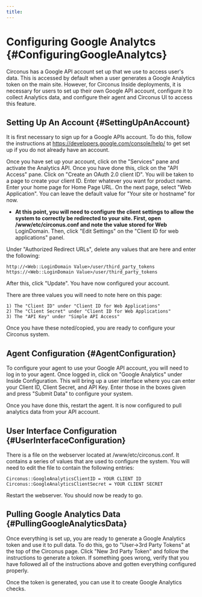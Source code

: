 ```yaml
---
title:
---
```


# Configuring Google Analytcs {#ConfiguringGoogleAnalytcs}

Circonus has a Google API account set up that we use to access user's data. This is accessed by default when a user generates a Google Analytics token on the main site. However, for Circonus Inside deployments, it is necessary for users to set up their own Google API account, configure it to collect Analytics data, and configure their agent and Circonus UI to access this feature.


## Setting Up An Account {#SettingUpAnAccount}

It is first necessary to sign up for a Google APIs account. To do this, follow the instructions at https://developers.google.com/console/help/ to get set up if you do not already have an account.

Once you have set up your account, click on the "Services" pane and activate the Analytics API. Once you have done this, click on the "API Access" pane. Click on "Create an OAuth 2.0 client ID". You will be taken to a page to create your client ID. Enter whatever you want for product name. Enter your home page for Home Page URL. On the next page, select "Web Application". You can leave the default value for "Your site or hostname" for now.

* **At this point, you will need to configure the client settings to allow the system to correctly be redirected to your site. First, open /www/etc/circonus.conf and note the value stored for Web** LoginDomain. Then, click "Edit Settings" on the "Client ID for web applications" panel.

Under "Authorized Redirect URLs", delete any values that are here and enter the following:

```
http://<Web::LoginDomain Value>/user/third_party_tokens
https://<Web::LoginDomain Value>/user/third_party_tokens
```

After this, click "Update". You have now configured your account.

There are three values you will need to note here on this page: 

```
1) The "Client ID" under "Client ID for Web Applications"
2) The "Client Secret" under "Client ID for Web Applications"
3) The "API Key" under "Simple API Access"
```

Once you have these noted/copied, you are ready to configure your Circonus system.


## Agent Configuration {#AgentConfiguration}
To configure your agent to use your Google API account, you will need to log in to your agent. Once logged in, click on "Google Analytics" under Inside Configuration. This will bring up a user interface where you can enter your Client ID, Client Secret, and API Key. Enter those in the boxes given and press "Submit Data" to configure your system.

Once you have done this, restart the agent. It is now configured to pull analytics data from your API account.


## User Interface Configuration {#UserInterfaceConfiguration}
There is a file on the webserver located at /www/etc/circonus.conf. It contains a series of values that are used to configure the system. You will need to edit the file to contain the following entries:

```
Circonus::GoogleAnalyticsClientID = YOUR CLIENT ID
Circonus::GoogleAnalyticsClientSecret = YOUR CLIENT SECRET
```

Restart the webserver. You should now be ready to go.


## Pulling Google Analytics Data {#PullingGoogleAnalyticsData}
Once everything is set up, you are ready to generate a Google Analytics token and use it to pull data. To do this, go to "User->3rd Party Tokens" at the top of the Circonus page. Click "New 3rd Party Token" and follow the instructions to generate a token. If something goes wrong, verify that you have followed all of the instructions above and gotten everything configured properly.

Once the token is generated, you can use it to create Google Analytics checks.
